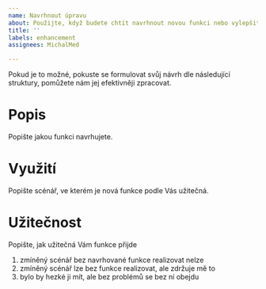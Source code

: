 ```yaml
---
name: Navrhnout úpravu
about: Použijte, když budete chtít navrhnout novou funkci nebo vylepšit stávající funkci.
title: ''
labels: enhancement
assignees: MichalMed

---
```

Pokud je to možné, pokuste se formulovat svůj návrh dle následující struktury, pomůžete nám jej efektivněji zpracovat.

# Popis
Popište jakou funkci navrhujete. 

# Využití
Popište scénář, ve kterém je nová funkce podle Vás užitečná. 

# Užitečnost
Popište, jak užitečná Vám funkce přijde
1. zmíněný scénář bez navrhované funkce realizovat nelze 
2. zmíněný scénář lze bez funkce realizovat, ale zdržuje mě to
3. bylo by hezké ji mít, ale bez problémů se bez ní obejdu
